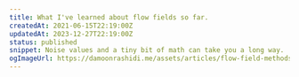 ```yaml
---
title: What I've learned about flow fields so far.
createdAt: 2021-06-15T22:19:00Z
updatedAt: 2023-12-27T22:19:00Z
status: published
snippet: Noise values and a tiny bit of math can take you a long way.
ogImageUrl: https://damoonrashidi.me/assets/articles/flow-field-methods/example-1.webp
---
```

